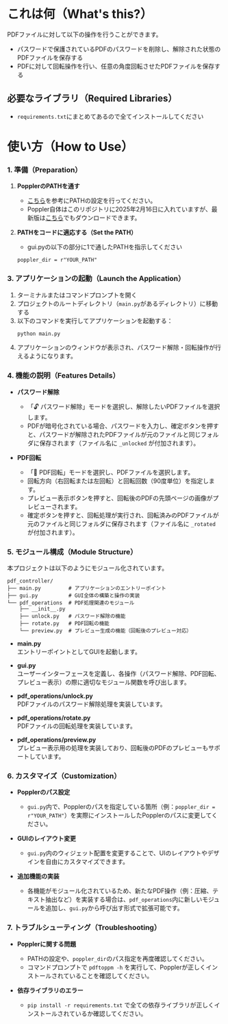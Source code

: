 # これは何（What's this?）
PDFファイルに対して以下の操作を行うことができます。
- パスワードで保護されているPDFのパスワードを削除し、解除された状態のPDFファイルを保存する
- PDFに対して回転操作を行い、任意の角度回転させたPDFファイルを保存する

## 必要なライブラリ（Required Libraries）
- `requirements.txt`にまとめてあるので全てインストールしてください

# 使い方（How to Use）
### 1. 準備（Preparation）
1. **PopplerのPATHを通す**
   - [こちら](https://atmarkit.itmedia.co.jp/ait/articles/1805/11/news035.html)を参考にPATHの設定を行ってください。
   - Poppler自体はこのリポジトリに2025年2月16日に入れていますが、最新版は[こちら](https://github.com/oschwartz10612/poppler-windows?tab=readme-ov-file)でもダウンロードできます。

2. **PATHをコードに適応する（Set the PATH）**
   - gui.pyの以下の部分に1で通したPATHを指示してください
   ```
   poppler_dir = r"YOUR_PATH"
   ```

### **3. アプリケーションの起動（Launch the Application）**
1. ターミナルまたはコマンドプロンプトを開く
2. プロジェクトのルートディレクトリ（`main.py`があるディレクトリ）に移動する
3. 以下のコマンドを実行してアプリケーションを起動する：
   ```bash
   python main.py
   ```
4. アプリケーションのウィンドウが表示され、パスワード解除・回転操作が行えるようになります。

### **4. 機能の説明（Features Details）**
- **パスワード解除**
  - 「🔓 パスワード解除」モードを選択し、解除したいPDFファイルを選択します。
  - PDFが暗号化されている場合、パスワードを入力し、確定ボタンを押すと、パスワードが解除されたPDFファイルが元のファイルと同じフォルダに保存されます（ファイル名に `_unlocked` が付加されます）。

- **PDF回転**
  - 「🔄 PDF回転」モードを選択し、PDFファイルを選択します。
  - 回転方向（右回転または左回転）と回転回数（90度単位）を指定します。
  - プレビュー表示ボタンを押すと、回転後のPDFの先頭ページの画像がプレビューされます。
  - 確定ボタンを押すと、回転処理が実行され、回転済みのPDFファイルが元のファイルと同じフォルダに保存されます（ファイル名に `_rotated` が付加されます）。

### **5. モジュール構成（Module Structure）**
本プロジェクトは以下のようにモジュール化されています。

```
pdf_controller/
├── main.py         # アプリケーションのエントリーポイント
├── gui.py          # GUI全体の構築と操作の実装
└── pdf_operations  # PDF処理関連のモジュール
    ├── __init__.py
    ├── unlock.py   # パスワード解除の機能
    ├── rotate.py   # PDF回転の機能
    └── preview.py  # プレビュー生成の機能（回転後のプレビュー対応）
```

- **main.py**  
  エントリーポイントとしてGUIを起動します。

- **gui.py**  
  ユーザーインターフェースを定義し、各操作（パスワード解除、PDF回転、プレビュー表示）の際に適切なモジュール関数を呼び出します。

- **pdf_operations/unlock.py**  
  PDFファイルのパスワード解除処理を実装しています。

- **pdf_operations/rotate.py**  
  PDFファイルの回転処理を実装しています。

- **pdf_operations/preview.py**  
  プレビュー表示用の処理を実装しており、回転後のPDFのプレビューもサポートしています。

### **6. カスタマイズ（Customization）**
- **Popplerのパス設定**
  - `gui.py`内で、Popplerのパスを指定している箇所（例：`poppler_dir = r"YOUR_PATH"`）を実際にインストールしたPopplerのパスに変更してください。

- **GUIのレイアウト変更**
  - `gui.py`内のウィジェット配置を変更することで、UIのレイアウトやデザインを自由にカスタマイズできます。

- **追加機能の実装**
  - 各機能がモジュール化されているため、新たなPDF操作（例：圧縮、テキスト抽出など）を実装する場合は、`pdf_operations`内に新しいモジュールを追加し、`gui.py`から呼び出す形式で拡張可能です。

### **7. トラブルシューティング（Troubleshooting）**
- **Popplerに関する問題**
  - PATHの設定や、`poppler_dir`のパス指定を再度確認してください。
  - コマンドプロンプトで `pdftoppm -h` を実行して、Popplerが正しくインストールされていることを確認してください。

- **依存ライブラリのエラー**
  - `pip install -r requirements.txt` で全ての依存ライブラリが正しくインストールされているか確認してください。